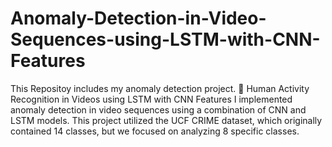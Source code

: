 # Anomaly-Detection-in-Video-Sequences-using-LSTM-with-CNN-Features
This Repositoy includes my anomaly detection project.
	Human Activity Recognition in  Videos using LSTM with CNN Features
I implemented anomaly detection in video sequences using a combination of CNN and LSTM models. This project utilized the UCF CRIME dataset, which originally contained 14 classes, but we focused on analyzing 8 specific classes.


